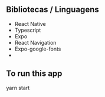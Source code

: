 ## Bibliotecas / Linguagens

- React Native
- Typescript
- Expo
- React Navigation
- Expo-google-fonts
- 

## To run this app

yarn start